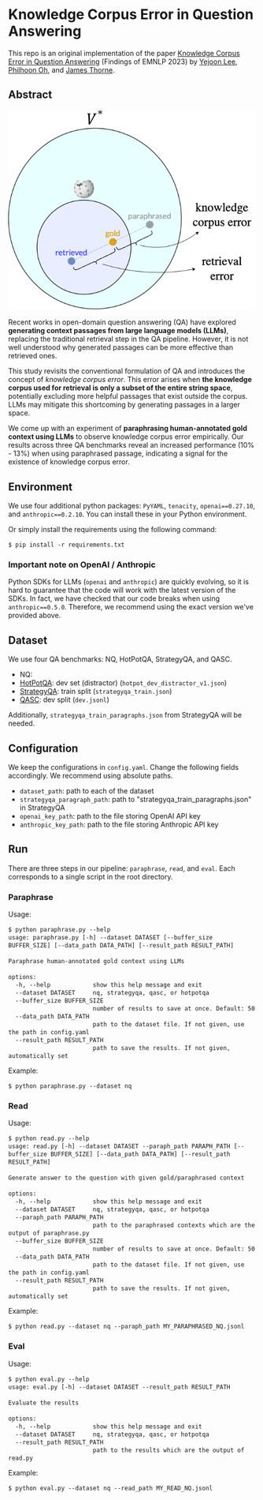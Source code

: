 # Knowledge Corpus Error in Question Answering
This repo is an original implementation of the paper [Knowledge Corpus Error in Question Answering](https://arxiv.org/abs/2310.18076) (Findings of EMNLP 2023)
by [Yejoon Lee](https://github.com/yejoon-lee), [Philhoon Oh](https://philhoonoh.github.io/), and [James Thorne](https://jamesthorne.com/).

## Abstract
![Diagram](img/diagram.png)

Recent works in open-domain question answering (QA) have explored **generating context passages from large language models (LLMs)**, replacing the traditional retrieval step in the QA pipeline. 
However, it is not well understood why generated passages can be more effective than retrieved ones. 

This study revisits the conventional formulation of QA and introduces the concept of *knowledge corpus error*. 
This error arises when **the knowledge corpus used for retrieval is only a subset of the entire string space**, potentially excluding more helpful passages that exist outside the corpus. 
LLMs may mitigate this shortcoming by generating passages in a larger space. 



We come up with an experiment of **paraphrasing human-annotated gold context using LLMs** to observe knowledge corpus error empirically. 
Our results across three QA benchmarks reveal an increased performance (10% - 13%) when using paraphrased passage, indicating a signal for the existence of knowledge corpus error.

## Environment
We use four additional python packages: `PyYAML`, `tenacity`, `openai==0.27.10`, and `anthropic==0.2.10`. You can install these in your Python environment.

Or simply install the requirements using the following command:
```shell
$ pip install -r requirements.txt
```

### Important note on OpenAI / Anthropic
Python SDKs for LLMs (`openai` and `anthropic`) are quickly evolving, so it is hard to guarantee that the code will work with the latest version of the SDKs. 
In fact, we have checked that our code breaks when using `anthropic==0.5.0`. Therefore, we recommend using the exact version we've provided above.

## Dataset
We use four QA benchmarks: NQ, HotPotQA, StrategyQA, and QASC.

- NQ:
- [HotPotQA](https://hotpotqa.github.io/): dev set (distractor) (`hotpot_dev_distractor_v1.json`)
- [StrategyQA](https://allenai.org/data/strategyqa): train split (`strategyqa_train.json`)
- [QASC](https://allenai.org/data/qasc): dev split (`dev.jsonl`)

Additionally, `strategyqa_train_paragraphs.json` from StrategyQA will be needed.

## Configuration
We keep the configurations in `config.yaml`. Change the following fields accordingly. We recommend using absolute paths.

- `dataset_path`: path to each of the dataset
- `strategyqa_paragraph_path`: path to "strategyqa_train_paragraphs.json" in StrategyQA
- `openai_key_path`: path to the file storing OpenAI API key
- `anthropic_key_path`: path to the file storing Anthropic API key

## Run
There are three steps in our pipeline: `paraphrase`, `read`, and `eval`. Each corresponds to a single script in the root directory.


### Paraphrase
Usage:
```shell
$ python paraphrase.py --help
usage: paraphrase.py [-h] --dataset DATASET [--buffer_size BUFFER_SIZE] [--data_path DATA_PATH] [--result_path RESULT_PATH]

Paraphrase human-annotated gold context using LLMs

options:
  -h, --help            show this help message and exit
  --dataset DATASET     nq, strategyqa, qasc, or hotpotqa
  --buffer_size BUFFER_SIZE
                        number of results to save at once. Default: 50
  --data_path DATA_PATH
                        path to the dataset file. If not given, use the path in config.yaml
  --result_path RESULT_PATH
                        path to save the results. If not given, automatically set

```
Example:
```shell
$ python paraphrase.py --dataset nq
```

### Read
Usage:
```shell
$ python read.py --help
usage: read.py [-h] --dataset DATASET --paraph_path PARAPH_PATH [--buffer_size BUFFER_SIZE] [--data_path DATA_PATH] [--result_path RESULT_PATH]

Generate answer to the question with given gold/paraphrased context

options:
  -h, --help            show this help message and exit
  --dataset DATASET     nq, strategyqa, qasc, or hotpotqa
  --paraph_path PARAPH_PATH
                        path to the paraphrased contexts which are the output of paraphrase.py
  --buffer_size BUFFER_SIZE
                        number of results to save at once. Default: 50
  --data_path DATA_PATH
                        path to the dataset file. If not given, use the path in config.yaml
  --result_path RESULT_PATH
                        path to save the results. If not given, automatically set

```
Example:
```shell
$ python read.py --dataset nq --paraph_path MY_PARAPHRASED_NQ.jsonl
```

### Eval
Usage:
```shell
$ python eval.py --help
usage: eval.py [-h] --dataset DATASET --result_path RESULT_PATH

Evaluate the results

options:
  -h, --help            show this help message and exit
  --dataset DATASET     nq, strategyqa, qasc, or hotpotqa
  --result_path RESULT_PATH
                        path to the results which are the output of read.py
```
Example:
```shell
$ python eval.py --dataset nq --read_path MY_READ_NQ.jsonl
```
